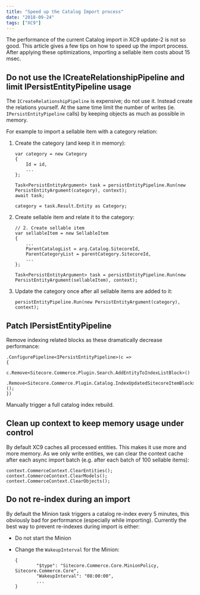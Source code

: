 ```yaml
---
title: "Speed up the Catalog Import process"
date: "2018-09-24"
tags: ["XC9"]
---
```


The performance of the current Catalog import in XC9 update-2 is not so good. This article gives a few tips on how to speed up the import process.
After applying these optimizations, importing a sellable item costs about 15 msec.
<!--more-->
## Do not use the ICreateRelationshipPipeline and limit IPersistEntityPipeline usage
The `ICreateRelationshipPipeline` is expensive; do not use it. Instead create the relations yourself. At the same time limit the number of writes (ie. `IPersistEntityPipeline` calls) by keeping objects as much as possible in memory.

For example to import a sellable item with a category relation:

1. Create the category (and keep it in memory):
    ```
    var category = new Category
    {
        Id = id,
        ...
    };

    Task<PersistEntityArgument> task = persistEntityPipeline.Run(new PersistEntityArgument(category), context);
    await task;

    category = task.Result.Entity as Category;
    ```

2. Create sellable item and relate it to the category:
    ```
    // 2. Create sellable item
    var sellableItem = new SellableItem
    {
        ...
        ParentCatalogList = arg.Catalog.SitecoreId,
        ParentCategoryList = parentCategory.SitecoreId,
        ...
    };

    Task<PersistEntityArgument> task = persistEntityPipeline.Run(new PersistEntityArgument(sellableItem), context);
    ```

3. Update the category once after all sellable items are added to it:
    ```
    persistEntityPipeline.Run(new PersistEntityArgument(category), context);
    ```

## Patch IPersistEntityPipeline
Remove indexing related blocks as these dramatically decrease performance:
```
.ConfigurePipeline<IPersistEntityPipeline>(c =>
{
        c.Remove<Sitecore.Commerce.Plugin.Search.AddEntityToIndexListBlock>()
        .Remove<Sitecore.Commerce.Plugin.Catalog.IndexUpdatedSitecoreItemBlock>();
})
```
Manually trigger a full catalog index rebuild.

## Clean up context to keep memory usage under control
By default XC9 caches all processed entities. This makes it use more and more memory. As we only write entities, we can clear the context cache after each async import batch (e.g. after each batch of 100 sellable items):
```
context.CommerceContext.ClearEntities();
context.CommerceContext.ClearModels();
context.CommerceContext.ClearObjects();
```

## Do not re-index during an import
By default the Minion task triggers a catalog re-index every 5 minutes, this obviously bad for performance (especially while importing).
Currently the best way to prevent re-indexes during import is either:

- Do not start the Minion

- Change the `WakeupInterval` for the Minion:
    ```
    {
            "$type": "Sitecore.Commerce.Core.MinionPolicy, Sitecore.Commerce.Core",
            "WakeupInterval": "08:00:00",
            ...
    }
    ```
